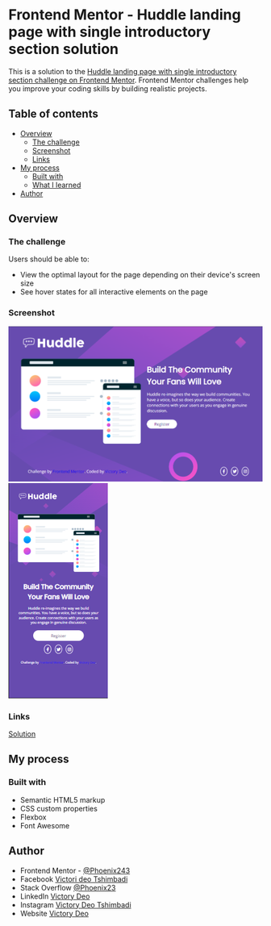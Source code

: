 # Frontend Mentor - Huddle landing page with single introductory section solution

This is a solution to the [Huddle landing page with single introductory section challenge on Frontend Mentor](https://www.frontendmentor.io/challenges/huddle-landing-page-with-a-single-introductory-section-B_2Wvxgi0). Frontend Mentor challenges help you improve your coding skills by building realistic projects.

## Table of contents

- [Overview](#overview)
  - [The challenge](#the-challenge)
  - [Screenshot](#screenshot)
  - [Links](#links)
- [My process](#my-process)
  - [Built with](#built-with)
  - [What I learned](#what-i-learned)
- [Author](#author)

## Overview

### The challenge

Users should be able to:

- View the optimal layout for the page depending on their device's screen size
- See hover states for all interactive elements on the page

### Screenshot

![](./images/screenshoot_desktop.png)
![](./images/sreenshoot_mobile.png)


### Links

[Solution](https://phoenixMputu.github.io/order-summary-component/)

## My process

### Built with

- Semantic HTML5 markup
- CSS custom properties
- Flexbox
- Font Awesome

## Author

- Frontend Mentor - [@Phoenix243](https://www.frontendmentor.io/profile/PhoenixMputu)
- Facebook [Victori deo Tshimbadi](https://web.facebook.com/profile.php?id=100009472016818)
- Stack Overflow [@Phoenix23](https://stackoverflow.com/users/15827134/phoenix23)
- LinkedIn [Victory Deo](https://www.linkedin.com/in/victory-deo-tshimbadi-a8a8b920a/)
- Instagram [Victory Deo Tshimbadi](https://www.instagram.com/victory_deo_phoenix/)
- Website [Victory Deo](https://www.victorydeo.wordifysites.com)